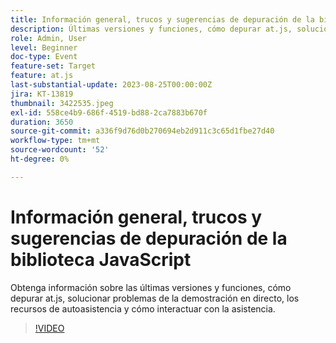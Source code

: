 ```yaml
---
title: Información general, trucos y sugerencias de depuración de la biblioteca JavaScript
description: Últimas versiones y funciones, cómo depurar at.js, solucionar problemas de demostración en directo, recursos de autoasistencia y cómo interactuar con la asistencia.
role: Admin, User
level: Beginner
doc-type: Event
feature-set: Target
feature: at.js
last-substantial-update: 2023-08-25T00:00:00Z
jira: KT-13819
thumbnail: 3422535.jpeg
exl-id: 558ce4b9-686f-4519-bd88-2ca7883b670f
duration: 3650
source-git-commit: a336f9d76d0b270694eb2d911c3c65d1fbe27d40
workflow-type: tm+mt
source-wordcount: '52'
ht-degree: 0%

---
```


# Información general, trucos y sugerencias de depuración de la biblioteca JavaScript

Obtenga información sobre las últimas versiones y funciones, cómo depurar at.js, solucionar problemas de la demostración en directo, los recursos de autoasistencia y cómo interactuar con la asistencia.

>[!VIDEO](https://video.tv.adobe.com/v/3422535/?learn=on)
